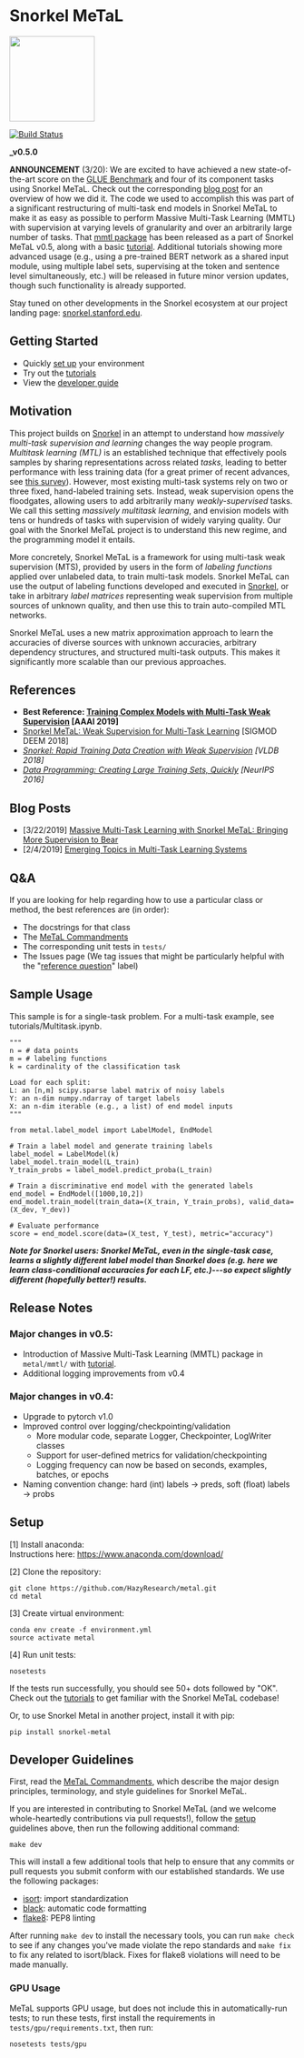 # Snorkel MeTaL

<img src="assets/logo_01.png" width="150"/>

[![Build Status](https://travis-ci.com/HazyResearch/metal.svg?branch=master)](https://travis-ci.com/HazyResearch/metal)

**_v0.5.0**

**ANNOUNCEMENT** (3/20): We are excited to have achieved a new state-of-the-art score on the [GLUE Benchmark](https://gluebenchmark.com/leaderboard) and four of its component tasks using Snorkel MeTaL. 
Check out the corresponding [blog post](https://dawn.cs.stanford.edu/2019/03/22/glue/) for an overview of how we did it.
The code we used to accomplish this was part of a significant restructuring of multi-task end models in Snorkel MeTaL to make it as easy as possible to perform Massive Multi-Task Learning (MMTL) with supervision at varying levels of granularity and over an arbitrarily large number of tasks.
That [mmtl package](https://github.com/HazyResearch/metal/blob/master/metal/mmtl) has been released as a part of Snorkel MeTaL v0.5, along with a basic [tutorial](https://github.com/HazyResearch/metal/blob/mmtl_staging/tutorials/MMTL_Basics.ipynb). 
Additional tutorials showing more advanced usage (e.g., using a pre-trained BERT network as a shared input module, using multiple label sets, supervising at the token and sentence level simultaneously, etc.) will be released in future minor version updates, though such functionality is already supported.

Stay tuned on other developments in the Snorkel ecosystem at our project landing page: [snorkel.stanford.edu](http://snorkel.stanford.edu).

## Getting Started
* Quickly [set up](#setup) your environment
* Try out the [tutorials](tutorials/)
* View the [developer guide](#developer-guidelines)

## Motivation
This project builds on [Snorkel](snorkel.stanford.edu) in an attempt to understand how _massively multi-task supervision and learning_ changes the way people program.
_Multitask learning (MTL)_ is an established technique that effectively pools samples by sharing representations across related _tasks_, leading to better performance with less training data (for a great primer of recent advances, see [this survey](https://arxiv.org/abs/1706.05098)).
However, most existing multi-task systems rely on two or three fixed, hand-labeled training sets.
Instead, weak supervision opens the floodgates, allowing users to add arbitrarily many _weakly-supervised_ tasks.
We call this setting _massively multitask learning_, and envision models with tens or hundreds of tasks with supervision of widely varying quality.
Our goal with the Snorkel MeTaL project is to understand this new regime, and the programming model it entails.

More concretely, Snorkel MeTaL is a framework for using multi-task weak supervision (MTS), provided by users in the form of _labeling functions_ applied over unlabeled data, to train multi-task models.
Snorkel MeTaL can use the output of labeling functions developed and executed in [Snorkel](snorkel.stanford.edu), or take in arbitrary _label matrices_ representing weak supervision from multiple sources of unknown quality, and then use this to train auto-compiled MTL networks.

Snorkel MeTaL uses a new matrix approximation approach to learn the accuracies of diverse sources with unknown accuracies, arbitrary dependency structures, and structured multi-task outputs.
This makes it significantly more scalable than our previous approaches.

## References
* **Best Reference: [Training Complex Models with Multi-Task Weak Supervision](https://arxiv.org/abs/1810.02840) [AAAI 2019]**
* [Snorkel MeTaL: Weak Supervision for Multi-Task Learning](https://ajratner.github.io/assets/papers/deem-metal-prototype.pdf) [SIGMOD DEEM 2018]
* _[Snorkel: Rapid Training Data Creation with Weak Supervision](https://arxiv.org/abs/1711.10160) [VLDB 2018]_
* _[Data Programming: Creating Large Training Sets, Quickly](https://arxiv.org/abs/1605.07723) [NeurIPS 2016]_

## Blog Posts
* [3/22/2019] [Massive Multi-Task Learning with Snorkel MeTaL: Bringing More Supervision to Bear](https://dawn.cs.stanford.edu/2019/03/22/glue/)
* [2/4/2019] [Emerging Topics in Multi-Task Learning Systems](https://hazyresearch.github.io/snorkel/blog/mtl_systems.html)

## Q&A
If you are looking for help regarding how to use a particular class or method, the best references are (in order):

*  The docstrings for that class
*  The [MeTaL Commandments](https://github.com/HazyResearch/metal/blob/master/docs/metal_commandments.md)
*  The corresponding unit tests in `tests/`
*  The Issues page (We tag issues that might be particularly helpful with the "[reference question](https://github.com/HazyResearch/metal/issues?utf8=%E2%9C%93&q=is%3Aissue+label%3A%22reference+question%22)" label)

## Sample Usage
This sample is for a single-task problem. 
For a multi-task example, see tutorials/Multitask.ipynb.

```
"""
n = # data points
m = # labeling functions
k = cardinality of the classification task

Load for each split: 
L: an [n,m] scipy.sparse label matrix of noisy labels
Y: an n-dim numpy.ndarray of target labels
X: an n-dim iterable (e.g., a list) of end model inputs
"""

from metal.label_model import LabelModel, EndModel

# Train a label model and generate training labels
label_model = LabelModel(k)
label_model.train_model(L_train)
Y_train_probs = label_model.predict_proba(L_train)

# Train a discriminative end model with the generated labels
end_model = EndModel([1000,10,2])
end_model.train_model(train_data=(X_train, Y_train_probs), valid_data=(X_dev, Y_dev))

# Evaluate performance
score = end_model.score(data=(X_test, Y_test), metric="accuracy")
```

**_Note for Snorkel users: Snorkel MeTaL, even in the single-task case, learns a slightly different label model than Snorkel does (e.g. here we learn class-conditional accuracies for each LF, etc.)---so expect slightly different (hopefully better!) results._**

## Release Notes
### Major changes in v0.5:
* Introduction of Massive Multi-Task Learning (MMTL) package in `metal/mmtl/` with [tutorial](https://github.com/HazyResearch/metal/blob/mmtl_staging/tutorials/MMTL_Basics.ipynb).
* Additional logging improvements from v0.4

### Major changes in v0.4:
* Upgrade to pytorch v1.0
* Improved control over logging/checkpointing/validation
    * More modular code, separate Logger, Checkpointer, LogWriter classes
    * Support for user-defined metrics for validation/checkpointing
    * Logging frequency can now be based on seconds, examples, batches, or epochs
* Naming convention change: hard (int) labels -> preds, soft (float) labels -> probs


## Setup
[1] Install anaconda:  
Instructions here: https://www.anaconda.com/download/

[2] Clone the repository:
```
git clone https://github.com/HazyResearch/metal.git
cd metal
```

[3] Create virtual environment:
```
conda env create -f environment.yml
source activate metal
```

[4] Run unit tests:
```
nosetests
```
If the tests run successfully, you should see 50+ dots followed by "OK".  
Check out the [tutorials](tutorials/) to get familiar with the Snorkel MeTaL codebase!

Or, to use Snorkel Metal in another project, install it with pip:
```
pip install snorkel-metal
```

## Developer Guidelines
First, read the [MeTaL Commandments](https://github.com/HazyResearch/metal/blob/master/docs/metal_commandments.md), which describe the major design principles, terminology, and style guidelines for Snorkel MeTaL.

If you are interested in contributing to Snorkel MeTaL (and we welcome whole-heartedly contributions via pull requests!), follow the [setup](#setup) guidelines above, then run the following additional command:
```
make dev
```
This will install a few additional tools that help to ensure that any commits or pull requests you submit conform with our established standards. We use the following packages:
* [isort](https://github.com/timothycrosley/isort): import standardization
* [black](https://github.com/ambv/black): automatic code formatting
* [flake8](http://flake8.pycqa.org/en/latest/): PEP8 linting

After running `make dev` to install the necessary tools, you can run `make check` to see if any changes you've made violate the repo standards and `make fix` to fix any related to isort/black. Fixes for flake8 violations will need to be made manually.

### GPU Usage
MeTaL supports GPU usage, but does not include this in automatically-run tests; to run these tests, first install the requirements in `tests/gpu/requirements.txt`, then run:
```
nosetests tests/gpu
```
